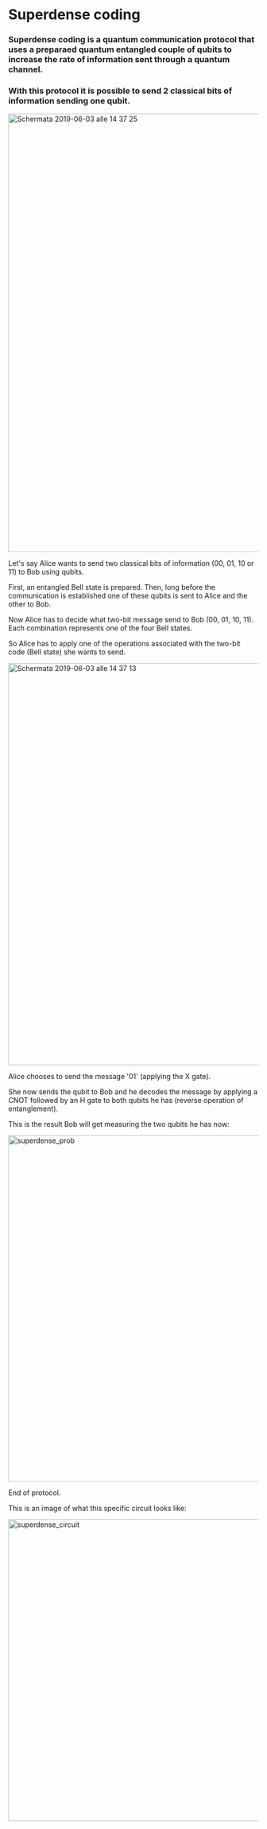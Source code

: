 # Superdense coding

### Superdense coding is a quantum communication protocol that uses a preparaed quantum entangled couple of qubits to increase the rate of information sent through a quantum channel.
### With this protocol it is possible to send 2 classical bits of information sending one qubit.

<img width="880" alt="Schermata 2019-06-03 alle 14 37 25" src="https://user-images.githubusercontent.com/37590676/58802769-4530c900-860e-11e9-845b-1806f939834a.png">

Let's say Alice wants to send two classical bits of information (00, 01, 10 or 11) to Bob using qubits.

First, an entangled Bell state is prepared. Then, long before the communication is established one of these qubits is sent to Alice and the other to Bob.

Now Alice has to decide what two-bit message send to Bob (00, 01, 10, 11).
Each combination represents one of the four Bell states.

So Alice has to apply one of the operations associated with the two-bit code (Bell state) she wants to send.

<img width="807" alt="Schermata 2019-06-03 alle 14 37 13" src="https://user-images.githubusercontent.com/37590676/58802319-2b42b680-860d-11e9-9043-cf4172f76c80.png">

Alice chooses to send the message '01' (applying the X gate).

She now sends the qubit to Bob and he decodes the message by applying a CNOT followed by an H gate to both qubits he has (reverse operation of entanglement).

This is the result Bob will get measuring the two qubits he has now:

<img width="695" alt="superdense_prob" src="https://user-images.githubusercontent.com/37590676/58802544-c0de4600-860d-11e9-928d-a1c97a12d183.png">

End of protocol.

This is an image of what this specific circuit looks like:


<img width="606" alt="superdense_circuit" src="https://user-images.githubusercontent.com/37590676/58802621-f08d4e00-860d-11e9-9069-d17b4fabcfa5.png">
